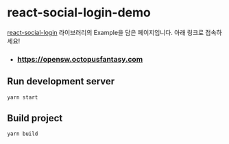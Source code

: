 # react-social-login-demo

[react-social-login](http://git.ajou.ac.kr/open-source-SW-2018-fall/react-social-login
) 라이브러리의 Example을 담은 페이지입니다. 아래 링크로 접속하세요!

- ### https://opensw.octopusfantasy.com

## Run development server
```
yarn start
```

## Build project
```
yarn build
```